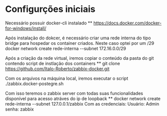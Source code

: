 #
# Configurções iniciais

Necessário possuir docker-cli instalado
** https://docs.docker.com/docker-for-windows/install/

Após instalação do dokcer, é necessário criar uma rede interna do tipo bridge para hospedar os container criados. Neste caso optei por um /29
docker network create rede-interna --subnet 172.16.0.0/29

Após a criação da rede virtual, iremos copiar o conteúdo da pasta do git contendo script de instlação dos containers
** git clone https://github.com/Italo-Roberto/zabbix-docker.git

Com os arquivos na máquina local, iremos executar o script
 ./zabbix.docker-postegre.sh

Com isso teremos o zabbix server com todas suas funcionalidades disponível para acesso atráves do ip de loopback
** docker network create rede-interna --subnet 127.0.0.1/zabbix
Com as credenciais:
Usuário: Admin
senha: zabbix

